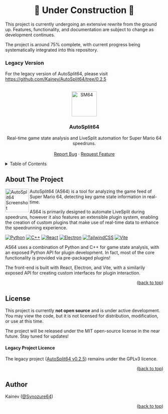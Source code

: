 <h1 align="center">🚧 Under Construction 🚧</h1>

This project is currently undergoing an extensive rewrite from the ground up. Features, functionality, and documentation are subject to change as development continues.

The project is around 75% complete, with current progress being systematically integrated into this repository.

### Legacy Version
For the legacy version of AutoSplit64, please visit https://github.com/Kainev/AutoSplit64/tree/0.2.5

<a id="readme-top"></a>

<!-- PROJECT LOGO -->
<br />
<div align="center">
  <a href="https://github.com/kainev/autosplit64">
    <img alt="SM64" title="SM64" src="https://imgur.com/B3eyq3A.png" width="80">
  </a>

<h3 align="center">AutoSplit64</h3>

  <p align="center">   
Real-time game state analysis and LiveSplit automation for Super Mario 64 speedruns.
    <br />
    <br />
    <a href="https://github.com/kainev/autosplit64/issues/new?labels=bug&template=bug-report---.md">Report Bug</a>
    &middot;
    <a href="https://github.com/kainev/autosplit64/issues/new?labels=enhancement&template=feature-request---.md">Request Feature</a>
  </p>
</div>



<!-- TABLE OF CONTENTS -->
<details>
  <summary>Table of Contents</summary>
  <ol>
    <li>
      <a href="#about-the-project">About The Project</a>
    </li>
    <li><a href="#license">License</a></li>
    <li><a href="#contact">Author</a></li>
  </ol>
</details>


<!-- ABOUT THE PROJECT -->
## About The Project

<img align="left" width="75" src="https://i.imgur.com/mDpN3EN.png" alt="AutoSplit64 Screenshot" />

AutoSplit64 (AS64) is a tool for analyzing the game feed of Super Mario 64, detecting key game state information in real-time.

AS64 is primarily designed to automate LiveSplit during speedruns, however it also features an extensible plugin system, enabling the creation of custom plugins that make use of real-time data to enhance the speedrunning experience.

[![Python][Python-badge]][Python-url]
[![C++][Cpp-badge]][Cpp-url]
[![React][React-badge]][React-url]
[![Electron][Electron-badge]][Electron-url]
[![TailwindCSS][Tailwind-badge]][Tailwind-url]
[![Vite][Vite-badge]][Vite-url]

AS64 uses a combination of Python and C++ for game state analysis, with an exposed Python API for plugin development. In fact, most of the core functionality is provided via pre-packaged plugins!

The front-end is built with React, Electron, and Vite, with a similarily exposed API for creating custom interfaces for plugin interaction.

<p align="right">(<a href="#readme-top">back to top</a>)</p>


<!-- LICENSE -->
## License

This project is currently **not open source** and is under active development. You may view the code, but it is not licensed for distribution, modification, or use at this time.

The project will be released under the MIT open-source license in the near future. Stay tuned for updates!

#### Legacy Project Licence
The legacy project ([AutoSplit64 v0.2.5](https://github.com/Kainev/AutoSplit64/tree/0.2.5)) remains under the GPLv3 licence.

<p align="right">(<a href="#readme-top">back to top</a>)</p>



<!-- AUTHOR -->
## Author
Kainev ([@Synozure64](https://twitter.com/synozure64))


<p align="right">(<a href="#readme-top">back to top</a>)</p>



<!-- MARKDOWN LINKS & IMAGES -->
[Python-badge]: https://img.shields.io/badge/Python-3776AB?style=for-the-badge&logo=python&logoColor=white
[Python-url]: https://www.python.org/
[Cpp-badge]: https://img.shields.io/badge/C++-00599C?style=for-the-badge&logo=cplusplus&logoColor=white
[Cpp-url]: https://isocpp.org/
[React-badge]: https://img.shields.io/badge/React-20232A?style=for-the-badge&logo=react&logoColor=61DAFB
[React-url]: https://reactjs.org/
[Electron-badge]: https://img.shields.io/badge/Electron-47848F?style=for-the-badge&logo=electron&logoColor=white
[Electron-url]: https://www.electronjs.org/
[Tailwind-badge]: https://img.shields.io/badge/TailwindCSS-06B6D4?style=for-the-badge&logo=tailwindcss&logoColor=white
[Tailwind-url]: https://tailwindcss.com/
[Vite-badge]: https://img.shields.io/badge/Vite-646CFF?style=for-the-badge&logo=vite&logoColor=white
[Vite-url]: https://vitejs.dev/
